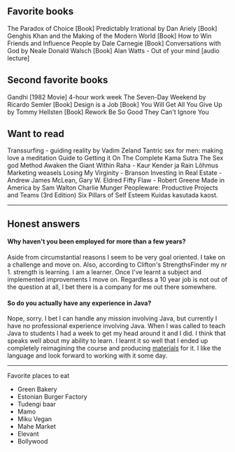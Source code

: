 

## Favorite books

The Paradox of Choice [Book]
Predictably Irrational by Dan Ariely [Book]
Genghis Khan and the Making of the Modern World [Book]
How to Win Friends and Influence People by Dale Carnegie [Book]
Conversations with God by Neale Donald Walsch [Book]
Alan Watts - Out of your mind [audio lecture]

## Second favorite books

Gandhi [1982 Movie]
4-hour work week
The Seven-Day Weekend by Ricardo Semler [Book]
Design is a Job [Book]
You Will Get All You Give Up by Tommy Hellsten [Book]
Rework
Be So Good They Can't Ignore You

## Want to read

Transsurfing - guiding reality by Vadim Zeland
Tantric sex for men: making love a meditation
Guide to Getting it On
The Complete Kama Sutra
The Sex god Method
Awaken the Giant Within
Raha - Kaur Kender ja Rain Lõhmus
Marketing weasels
Losing My Virginity - Branson
Investing in Real Estate - Andrew James McLean, Gary W. Eldred
Fifty Flaw - Robert Greene
Made in America by Sam Walton
Charlie Munger
Peopleware: Productive Projects and Teams (3rd Edition)
Six Pillars of Self Esteem
Kuidas kasutada kaost.

-----

## Honest answers

#### Why haven't you been employed for more than a few years?

Aside from circumstantial reasons I seem to be very goal oriented. I take on a challenge and move on. Also, according to Clifton's StrengthsFinder my nr 1. strength is learning. I am a learner. Once I've learnt a subject and implemented improvements I move on. Regardless a 10 year job is not out of the question at all, I bet there is a company for me out there somewhere.

#### So do you actually have any experience in Java?

Nope, sorry. I bet I can handle any mission involving Java, but currently I have no professional experience involving Java. When I was called to teach Java to students I had a week to get my head around it and I did. I think that speaks well about my ability to learn. I learnt it so well that I ended up completely reimagining the course and producing [materials](http://i200.itcollege.ee/) for it. I like the language and look forward to working with it some day.

------

Favorite places to eat

- Green Bakery
- Estonian Burger Factory
- Tudengi baar
- Mamo
- Miku Vegan
- Mahe Market
- Elevant
- Bollywood
